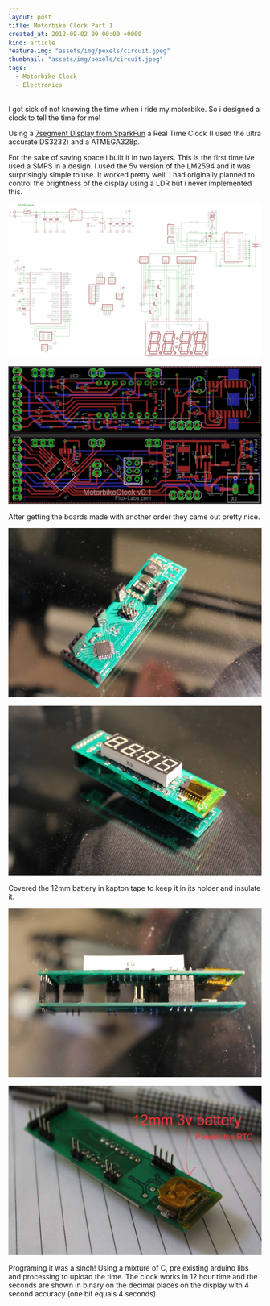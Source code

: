 ```yaml
---
layout: post
title: Motorbike Clock Part 1
created_at: 2012-09-02 09:00:00 +0000
kind: article
feature-img: "assets/img/pexels/circuit.jpeg"
thumbnail: "assets/img/pexels/circuit.jpeg"
tags:
  - Motorbike Clock
  - Electronics
---
```

I got sick of not knowing the time when i ride my motorbike. So i designed a clock to tell the time for me!

Using a [7segment Display from SparkFun](https://www.sparkfun.com/products/9482) a Real Time Clock (I used the ultra accurate DS3232) and a ATMEGA328p.

For the sake of saving space i built it in two layers. This is the first time ive used a SMPS in a design. I used the 5v version of the LM2594 and it was surprisingly simple to use. It worked pretty well. I had originally planned to control the brightness of the display using a LDR but i never implemented this.

![sch](/assets/img/posts/2012-09-02/MotorbikeClockv01sch.png)

![brd](/assets/img/posts/2012-09-02/MotorbikeClockv01brd.png)

After getting the boards made with another order they came out pretty nice.

![brd1](/assets/img/posts/2012-09-02/IMG_0022.jpg)

![brd2](/assets/img/posts/2012-09-02/IMG_0024.jpg)


Covered the 12mm battery in kapton tape to keep it in its holder and insulate it.

![brd1](/assets/img/posts/2012-09-02/IMG_0025.jpg)

![brd2](/assets/img/posts/2012-09-02/IMG_0027.jpg)

Programing it was a sinch! Using a mixture of C, pre existing arduino libs and processing to upload the time. The clock works in 12 hour time and the seconds are shown in binary on the decimal places on the display with 4 second accuracy (one bit equals 4 seconds).
